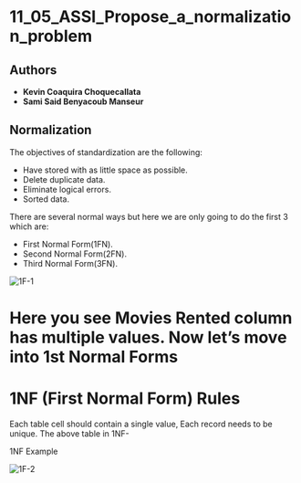 # 11_05_ASSI_Propose_a_normalization_problem
## Authors  
- **Kevin Coaquira Choquecallata**  
- **Sami Said Benyacoub Manseur**  

## Normalization  
The objectives of standardization are the following:  
- Have stored with as little space as possible.  
- Delete duplicate data.  
- Eliminate logical errors.  
- Sorted data.  

There are several normal ways but here we are only going to do the first 3 which are:  
- First Normal Form(1FN).  
- Second Normal Form(2FN).  
- Third Normal Form(3FN).  



![1F-1](https://github.com/sami24120/11_05_ASSI_Propose_a_normalization_problem/assets/116269453/5928d1ff-f19b-44ad-b74c-081a61e1a292)

# Here you see Movies Rented column has multiple values. Now let’s move into 1st Normal Forms




# 1NF (First Normal Form) Rules
Each table cell should contain a single value, Each record needs to be unique.
The above table in 1NF-

1NF Example


![1F-2](https://github.com/sami24120/11_05_ASSI_Propose_a_normalization_problem/assets/116269453/f9b0145d-e749-4e0a-b724-e2cff165a8e2)
